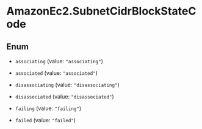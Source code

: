 # AmazonEc2.SubnetCidrBlockStateCode

## Enum


* `associating` (value: `"associating"`)

* `associated` (value: `"associated"`)

* `disassociating` (value: `"disassociating"`)

* `disassociated` (value: `"disassociated"`)

* `failing` (value: `"failing"`)

* `failed` (value: `"failed"`)


